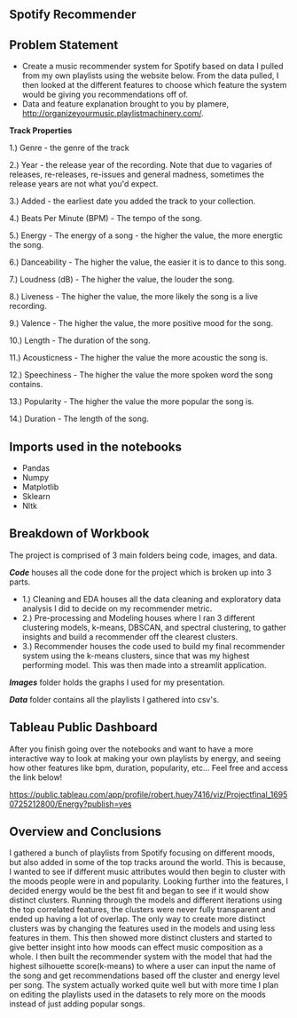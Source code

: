 ## **Spotify Recommender**

## Problem Statement
+ Create a music recommender system for Spotify based on data I pulled from my own playlists using the website below. From the data pulled, I then looked at the different features to choose which feature the system would be giving you recommendations off of. 
+ Data and feature explanation brought to you by plamere, http://organizeyourmusic.playlistmachinery.com/.

**Track Properties**

1.) Genre - the genre of the track

2.) Year - the release year of the recording. Note that due to vagaries of releases, re-releases, re-issues and general madness, sometimes the release years are not what you'd expect.

3.) Added - the earliest date you added the track to your collection.

4.) Beats Per Minute (BPM) - The tempo of the song.

5.) Energy - The energy of a song - the higher the value, the more energtic the song.

6.) Danceability - The higher the value, the easier it is to dance to this song.

7.) Loudness (dB) - The higher the value, the louder the song.

8.) Liveness - The higher the value, the more likely the song is a live recording.

9.) Valence - The higher the value, the more positive mood for the song.

10.) Length - The duration of the song.

11.) Acousticness - The higher the value the more acoustic the song is.

12.) Speechiness - The higher the value the more spoken word the song contains.

13.) Popularity - The higher the value the more popular the song is.

14.) Duration - The length of the song.

## Imports used in the notebooks
+ Pandas
+ Numpy
+ Matplotlib
+ Sklearn
+ Nltk

## Breakdown of Workbook

The project is comprised of 3 main folders being code, images, and data.


***Code*** houses all the code done for the project which is broken up into 3 parts.
+ 1.) Cleaning and EDA houses all the data cleaning and exploratory data analysis I did to decide on my recommender metric.
+ 2.) Pre-processing and Modeling houses where I ran 3 different clustering models, k-means, DBSCAN, and spectral clustering, to gather insights and build a recommender off the clearest clusters.
+ 3.) Recommender houses the code used to build my final recommender system using the k-means clusters, since that was my highest performing model. This was then made into a streamlit application. 

***Images*** folder holds the graphs I used for my presentation.

***Data*** folder contains all the playlists I gathered into csv's. 

## Tableau Public Dashboard

After you finish going over the notebooks and want to have a more interactive way to look at making your own playlists by energy, and seeing how other features like bpm, duration, popularity, etc... Feel free and access the link below!

https://public.tableau.com/app/profile/robert.huey7416/viz/Projectfinal_16950725212800/Energy?publish=yes

## Overview and Conclusions

I gathered a bunch of playlists from Spotify focusing on different moods, but also added in some of the top tracks around the world. This is because, I wanted to see if different music attributes would then begin to cluster with the moods people were in and popularity. Looking further into the features, I decided energy would be the best fit and began to see if it would show distinct clusters. Running through the models and different iterations using the top correlated features, the clusters were never fully transparent and ended up having a lot of overlap. The only way to create more distinct clusters was by changing the features used in the models and using less features in them. This then showed more distinct clusters and started to give better insight into how moods can effect music composition as a whole. I then built the recommender system with the model that had the highest silhouette score(k-means) to where a user can input the name of the song and get recommendations based off the cluster and energy level per song. The system actually worked quite well but with more time I plan on editing the playlists used in the datasets to rely more on the moods instead of just adding popular songs.


